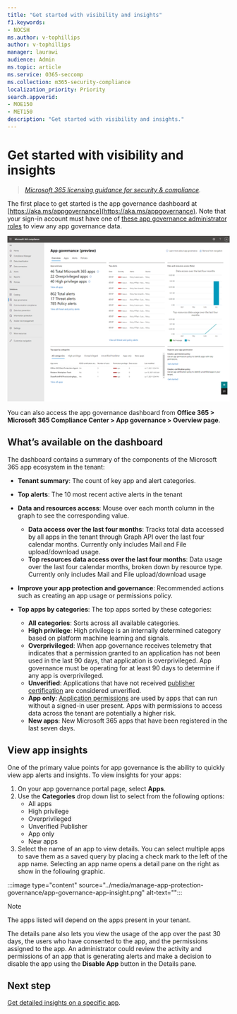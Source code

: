 ```yaml
---
title: "Get started with visibility and insights"
f1.keywords:
- NOCSH
ms.author: v-tophillips
author: v-tophillips
manager: laurawi
audience: Admin
ms.topic: article
ms.service: O365-seccomp
ms.collection: m365-security-compliance
localization_priority: Priority
search.appverid: 
- MOE150
- MET150
description: "Get started with visibility and insights."
---
```


# Get started with visibility and insights

>*[Microsoft 365 licensing guidance for security & compliance](https://aka.ms/ComplianceSD).*

The first place to get started is the app governance dashboard at [https://aka.ms/appgovernance](https://aka.ms/appgovernance). Note that your sign-in account must have one of [these app governance administrator roles](app-governance-get-started.md#administrator-roles) to view any app governance data.

![The app governance overview page in the Microsoft 365 Compliance Center.](..\media\manage-app-protection-governance\mapg-cc-overview.png)

You can also access the app governance dashboard from **Office 365 > Microsoft 365 Compliance Center > App governance > Overview page**.

## What’s available on the dashboard

The dashboard contains a summary of the components of the Microsoft 365 app ecosystem in the tenant:

- **Tenant summary**: The count of key app and alert categories.
- **Top alerts**: The 10 most recent active alerts in the tenant
- **Data and resources access**: Mouse over each month column in the graph to see the corresponding value.
  - **Data access over the last four months**: Tracks total data accessed by all apps in the tenant through Graph API over the last four calendar months. Currently only includes Mail and File upload/download usage.
  - **Top resources data access over the last four months**: Data usage over the last four calendar months, broken down by resource type. Currently only includes Mail and File upload/download usage
- **Improve your app protection and governance**: Recommended actions such as creating an app usage or permissions policy.
- **Top apps by categories**: The top apps sorted by these categories:
  
  - **All categories**: Sorts across all available categories.
  - **High privilege**: High privilege is an internally determined category based on platform machine learning and signals.
  - **Overprivileged**: When app governance receives telemetry that indicates that a permission granted to an application has not been used in the last 90 days, that application is overprivileged. App governance must be operating for at least 90 days to determine if any app is overprivileged.  
  - **Unverified**: Applications that have not received [publisher certification](/azure/active-directory/develop/publisher-verification-overview) are considered unverified.
  - **App only**: [Application permissions](/azure/active-directory/develop/v2-permissions-and-consent#permission-types) are used by apps that can run without a signed-in user present. Apps with permissions to access data across the tenant are potentially a higher risk.
  - **New apps**: New Microsoft 365 apps that have been registered in the last seven days.  

## View app insights

One of the primary value points for app governance is the ability to quickly view app alerts and insights. To view insights for your apps:

1. On your app governance portal page, select **Apps**.
1. Use the **Categories** drop down list to select from the following options:
    - All apps
    - High privilege
    - Overprivileged
    - Unverified Publisher
    - App only
    - New apps
1. Select the name of an app to view details. You can select multiple apps to save them as a saved query by placing a check mark to the left of the app name. Selecting an app name opens a detail pane on the right as show in the following graphic.

:::image type="content" source="../media/manage-app-protection-governance/app-governance-app-insight.png" alt-text="":::

> [!NOTE]
> The apps listed will depend on the apps present in your tenant.

The details pane also lets you view the usage of the app over the past 30 days, the users who have consented to the app, and the permissions assigned to the app. An administrator could review the activity and permissions of an app that is generating alerts and make a decision to disable the app using the **Disable App** button in the Details pane.

## Next step

[Get detailed insights on a specific app](app-governance-visibility-insights-view-apps.md).
